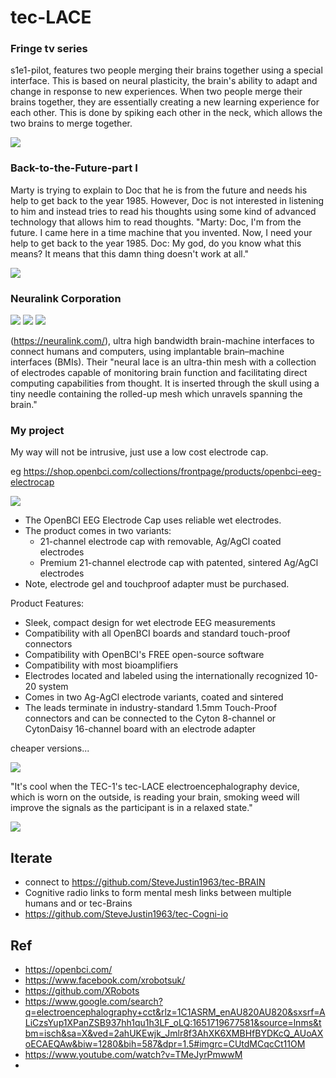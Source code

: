 # tec-LACE
### Fringe tv series
s1e1-pilot, features two people merging their brains together using a special interface. This is based on neural plasticity, the brain's ability to adapt and change in response to new experiences. When two people merge their brains together, they are essentially creating a new learning experience for each other. This is done by spiking each other in the neck, which allows the two brains to merge together.

![](https://github.com/SteveJustin1963/tec-LACE/blob/master/pics/ftvs1e3.png)


### Back-to-the-Future-part I

Marty is trying to explain to Doc that he is from the future and needs his help to get back to the year 1985. However, Doc is not interested in listening to him and instead tries to read his thoughts using some kind of advanced technology that allows him to read thoughts. "Marty: Doc, I'm from the future. I came here in a time machine that you invented. Now, I need your help to get back to the year 1985. Doc: My god, do you know what this means? It means that this damn thing doesn't work at all." 

![](https://github.com/SteveJustin1963/tec-LACE/blob/master/pics/doc3.png)

### Neuralink Corporation 

![](https://github.com/SteveJustin1963/tec-LACE/blob/master/pics/idea1.png)
![](https://github.com/SteveJustin1963/tec-LACE/blob/master/pics/idea2.png)
![](https://github.com/SteveJustin1963/tec-LACE/blob/master/pics/idea3.png)



(https://neuralink.com/), ultra high bandwidth brain-machine interfaces to connect humans and computers, using implantable brain–machine interfaces (BMIs). Their "neural lace is an ultra-thin mesh with a collection of electrodes capable of monitoring brain function and facilitating direct computing capabilities from thought. It is inserted through the skull using a tiny needle containing the rolled-up mesh which unravels spanning the brain." 


### My project

My way will not be intrusive, just use a low cost electrode cap. 

eg https://shop.openbci.com/collections/frontpage/products/openbci-eeg-electrocap


![](https://github.com/SteveJustin1963/tec-LACE/blob/master/pics/cap2.png)

- The OpenBCI EEG Electrode Cap uses reliable wet electrodes. 
- The product comes in two variants:
  - 21-channel electrode cap with removable, Ag/AgCl coated electrodes
  - Premium 21-channel electrode cap with patented, sintered Ag/AgCl electrodes
- Note, electrode gel and touchproof adapter must be purchased.

Product Features: 
- Sleek, compact design for wet electrode EEG measurements
- Compatibility with all OpenBCI boards and standard touch-proof connectors
- Compatibility with OpenBCI's FREE open-source software
- Compatibility with most bioamplifiers
- Electrodes located and labeled using the internationally recognized 10-20 system
- Comes in two Ag-AgCl electrode variants, coated and sintered
- The leads terminate in industry-standard 1.5mm Touch-Proof connectors and can be connected to the Cyton 8-channel or CytonDaisy 16-channel board with an electrode adapter

cheaper versions...

![](https://github.com/SteveJustin1963/tec-LACE/blob/master/pics/cap1.png)


"It's cool when the TEC-1's tec-LACE electroencephalography device, which is worn on the outside, is reading your brain, smoking weed will improve the signals as the participant is in a relaxed state." 

![](https://github.com/SteveJustin1963/tec-LACE/blob/master/pics/emsw2.png)





## Iterate
- connect to https://github.com/SteveJustin1963/tec-BRAIN
- Cognitive radio links to form mental mesh links between multiple humans and or tec-Brains
- https://github.com/SteveJustin1963/tec-Cogni-io


## Ref
- https://openbci.com/
- https://www.facebook.com/xrobotsuk/
- https://github.com/XRobots
- https://www.google.com/search?q=electroencephalography+cct&rlz=1C1ASRM_enAU820AU820&sxsrf=ALiCzsYup1XPanZSB937hh1qu1h3LF_oLQ:1651719677581&source=lnms&tbm=isch&sa=X&ved=2ahUKEwjk_Jmlr8f3AhXK6XMBHfBYDKcQ_AUoAXoECAEQAw&biw=1280&bih=587&dpr=1.5#imgrc=CUtdMCqcCt11OM
- https://www.youtube.com/watch?v=TMeJyrPmwwM
- 



